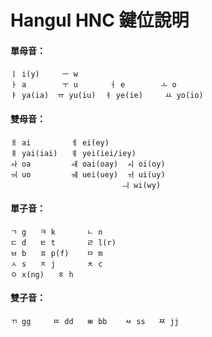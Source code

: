 # Hangul HNC 鍵位說明

#### 單母音：
```
ㅣ i(y)	   ㅡ w
ㅏ a  	   ㅜ u 	     ㅓ e        ㅗ o
ㅑ ya(ia)  ㅠ yu(iu)  ㅕ ye(ie)	 ㅛ yo(io)
```

#### 雙母音：
```
ㅐ ai	     ㅔ ei(ey)
ㅒ yai(iai)   ㅖ yei(iei/iey)
ㅘ oa	     ㅙ oai(oay)	 ㅚ oi(oy)
ㅝ uo	     ㅞ uei(uey)	 ㅟ ui(uy)
                         ㅢ wi(wy)
```

#### 單子音：
```
ㄱ g	  ㅋ k       ㄴ n
ㄷ d	  ㅌ t	    ㄹ l(r)
ㅂ b	  ㅍ p(f)    ㅁ m
ㅅ s	  ㅈ j	    ㅊ c
ㅇ x(ng)   ㅎ h
```

#### 雙子音：
```
ㄲ gg	 ㄸ dd   ㅃ bb	ㅆ ss   ㅉ jj
```
